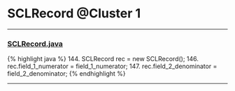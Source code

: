 # SCLRecord @Cluster 1

***

### [SCLRecord.java](https://searchcode.com/codesearch/view/15642475/)
{% highlight java %}
144. SCLRecord rec = new SCLRecord();
146. rec.field_1_numerator = field_1_numerator;
147. rec.field_2_denominator = field_2_denominator;
{% endhighlight %}

***

